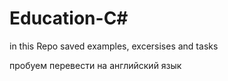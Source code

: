 # Education-C#
in this Repo saved examples, excersises and tasks

пробуем перевести на английский язык
